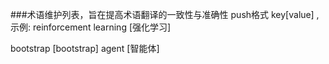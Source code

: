 ###术语维护列表，旨在提高术语翻译的一致性与准确性
push格式 key[value] ,示例: reinforcement learning [强化学习]


bootstrap [bootstrap]
agent [智能体]
